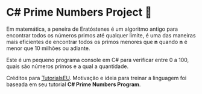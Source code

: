 # C# Prime Numbers Project 🧮
Em matemática, a peneira de Eratóstenes é um algoritmo antigo para encontrar todos os números primos até qualquer limite, é uma das maneiras mais eficientes de encontrar todos os primos menores que **n** quando **n** é menor que 10 milhões ou adiante.  

Este é um pequeno programa console em C# para verificar entre 0 a 100, quais são números primos e a qual a quantidade.  

Créditos para [TutorialsEU](http://tutorials.eu). Motivação e ideia para treinar a linguagem foi baseada em seu tutorial **C# Prime Numbers Program**.
